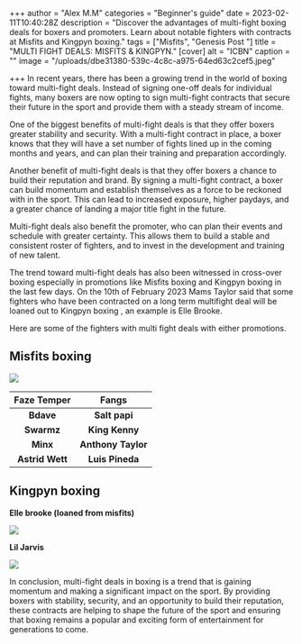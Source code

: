 +++
author = "Alex M.M"
categories = "Beginner's guide"
date = 2023-02-11T10:40:28Z
description = "Discover the advantages of multi-fight boxing deals for boxers and promoters. Learn about notable fighters with contracts at Misfits and Kingpyn boxing."
tags = ["Misfits", "Genesis Post "]
title = "MULTI FIGHT DEALS:  MISFITS & KINGPYN."
[cover]
alt = "ICBN"
caption = ""
image = "/uploads/dbe31380-539c-4c8c-a975-64ed63c2cef5.jpeg"

+++
In recent years, there has been a growing trend in the world of boxing toward multi-fight deals. Instead of signing one-off deals for individual fights, many boxers are now opting to sign multi-fight contracts that secure their future in the sport and provide them with a steady stream of income.

One of the biggest benefits of multi-fight deals is that they offer boxers greater stability and security. With a multi-fight contract in place, a boxer knows that they will have a set number of fights lined up in the coming months and years, and can plan their training and preparation accordingly.

Another benefit of multi-fight deals is that they offer boxers a chance to build their reputation and brand. By signing a multi-fight contract, a boxer can build momentum and establish themselves as a force to be reckoned with in the sport. This can lead to increased exposure, higher paydays, and a greater chance of landing a major title fight in the future.

Multi-fight deals also benefit the promoter, who can plan their events and schedule with greater certainty. This allows them to build a stable and consistent roster of fighters, and to invest in the development and training of new talent.

The trend toward multi-fight deals has also been witnessed in cross-over boxing especially in promotions like Misfits boxing and Kingpyn boxing in the last few days. On the 10th of February 2023 Mams Taylor said that some fighters who have been contracted on a long term multifight deal will be loaned out to Kingpyn boxing , an example is Elle Brooke.

Here are some of the fighters with multi fight deals with either promotions.

## Misfits boxing

![](/uploads/whatsapp-image-2023-02-13-at-4-04-17-pm-1.jpeg)

| **Faze Temper** 	|      **Fangs**     	|
|:---------------:	|:------------------:	|
|    **Bdave**    	|    **Salt papi**   	|
|    **Swarmz**   	|   **King Kenny**   	|
|     **Minx**    	| **Anthony Taylor** 	|
| **Astrid Wett** 	|   **Luis Pineda**  	|

## Kingpyn boxing

**Elle brooke (loaned from misfits)**

![](/uploads/c79a24a4-ea1b-4872-a82e-44bbc27e5fad.jpeg)

**Lil Jarvis**

![](/uploads/45d28740-a0a4-4f72-b15e-642f69baf97f.jpeg)

In conclusion, multi-fight deals in boxing is a trend that is gaining momentum and making a significant impact on the sport. By providing boxers with stability, security, and an opportunity to build their reputation, these contracts are helping to shape the future of the sport and ensuring that boxing remains a popular and exciting form of entertainment for generations to come.